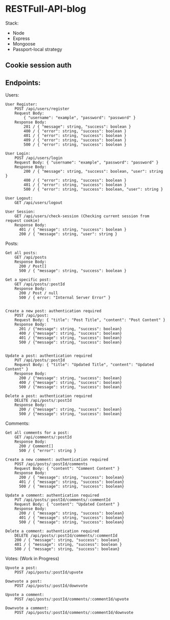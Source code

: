 # RESTFull-API-blog

Stack:

- Node
- Express
- Mongoose
- Passport-local strategy

## Cookie session auth

## Endpoints:

Users:

    User Register:
        POST /api/users/register
        Request Body:
            { "username": "example", "password": "password" }
        Response Body:
            201 / { "message": string, "success": boolean }
            400 / { "error": string, "success": boolean }
            401 / { "error": string, "success": boolean }
            409 / { "error": string, "success": boolean }
            500 / { "error": string, "success": boolean }

    User Login:
        POST /api/users/login
        Request Body: { "username": "example", "password": "password" }
        Response Body:
            200 / { "message": string, "success": boolean, "user": string }
            400 / { "error": string, "success": boolean }
            401 / { "error": string, "success": boolean }
            500 / { "error": string, "success": boolean, "user": string }

    User Logout:
        GET /api/users/logout

    User Session:
        GET /api/users/check-session (Checking current session from request cookie)
        Response Body:
          401 / { "message": string, "success": boolean }
          200 / { "message": string, "user": string }

Posts:

    Get all posts:
        GET /api/posts
        Response Body:
          200 / Post[]
          500 / { "message": string, "success": boolean }

    Get a specific post:
        GET /api/posts/:postId
        Response Body:
          200 / Post / null
          500 / { error: "Internal Server Error" }


    Create a new post: authentication required
        POST /api/post:
        Request Body: { "title": "Post Title", "content": "Post Content" }
        Response Body:
          201 / {"message": string, "success": boolean}
          400 / {"message": string, "success": boolean}
          401 / {"message": string, "success": boolean}
          500 / {"message": string, "success": boolean}


    Update a post: authentication required
        PUT /api/posts/:postId
        Request Body: { "title": "Updated Title", "content": "Updated Content" }
        Response Body:
          200 / {"message": string, "success": boolean}
          400 / {"message": string, "success": boolean}
          500 / {"message": string, "success": boolean}

    Delete a post: authentication required
        DELETE /api/posts/:postId
        Response Body:
          200 / {"message": string, "success": boolean}
          500 / {"message": string, "success": boolean}

Comments:

    Get all comments for a post:
        GET /api/comments/:postId
        Response Body:
          200 / Comment[]
          500 / { "error": string }

    Create a new comment: authentication required
        POST /api/posts/:postId/comments
        Request Body: { "content": "Comment Content" }
        Response Body:
          200 / { "message": string, "success": boolean}
          401 / { "message": string, "success": boolean}
          500 / { "message": string, "success": boolean}

    Update a comment: authentication required
        PUT /api/posts/:postId/comments/:commentId
        Request Body: { "content": "Updated Content" }
        Response Body:
          200 / { "message": string, "success": boolean}
          401 / { "message": string, "success": boolean}
          500 / { "message": string, "success": boolean}

    Delete a comment: authentication required
        DELETE /api/posts/:postId/comments/:commentId
        200 / { "message": string, "success": boolean}
        401 / { "message": string, "success": boolean }
        500 / { "message": string, "success": boolean}

Votes: (Work in Progress)

    Upvote a post:
        POST /api/posts/:postId/upvote

    Downvote a post:
        POST /api/posts/:postId/downvote

    Upvote a comment:
        POST /api/posts/:postId/comments/:commentId/upvote

    Downvote a comment:
        POST /api/posts/:postId/comments/:commentId/downvote
